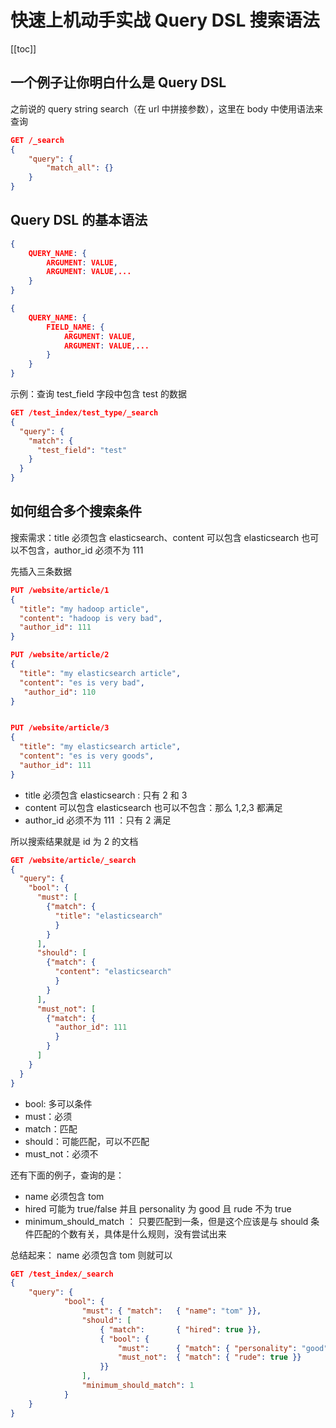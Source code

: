 # 快速上机动手实战 Query DSL 搜索语法

[[toc]]

## 一个例子让你明白什么是 Query DSL

之前说的 query string search（在 url 中拼接参数），这里在 body 中使用语法来查询

```json
GET /_search
{
    "query": {
        "match_all": {}
    }
}
```

## Query DSL 的基本语法

``` json
{
    QUERY_NAME: {
        ARGUMENT: VALUE,
        ARGUMENT: VALUE,...
    }
}

{
    QUERY_NAME: {
        FIELD_NAME: {
            ARGUMENT: VALUE,
            ARGUMENT: VALUE,...
        }
    }
}

```

示例：查询 test_field 字段中包含 test 的数据

```json
GET /test_index/test_type/_search
{
  "query": {
    "match": {
      "test_field": "test"
    }
  }
}
```

## 如何组合多个搜索条件

搜索需求：title 必须包含 elasticsearch、content 可以包含 elasticsearch 也可以不包含，author_id 必须不为 111

先插入三条数据

```json
PUT /website/article/1
{
  "title": "my hadoop article",
  "content": "hadoop is very bad",
  "author_id": 111
}

PUT /website/article/2
{
  "title": "my elasticsearch article",
  "content": "es is very bad",
   "author_id": 110
}


PUT /website/article/3
{
  "title": "my elasticsearch article",
  "content": "es is very goods",
  "author_id": 111
}
```

- title 必须包含 elasticsearch : 只有 2 和 3
- content 可以包含 elasticsearch 也可以不包含：那么 1,2,3 都满足
- author_id 必须不为 111 ：只有 2 满足

所以搜索结果就是 id 为 2 的文档

```json
GET /website/article/_search
{
  "query": {
    "bool": {
      "must": [
        {"match": {
          "title": "elasticsearch"
          }
        }
      ],
      "should": [
        {"match": {
          "content": "elasticsearch"
          }
        }
      ],
      "must_not": [
        {"match": {
          "author_id": 111
          }
        }
      ]
    }
  }
}
```

- bool: 多可以条件
- must：必须
- match：匹配
- should：可能匹配，可以不匹配
- must_not：必须不

还有下面的例子，查询的是：

- name 必须包含 tom
- hired 可能为 true/false 并且 personality 为 good 且 rude 不为 true
- minimum_should_match ： 只要匹配到一条，但是这个应该是与 should 条件匹配的个数有关，具体是什么规则，没有尝试出来



总结起来： name 必须包含 tom 则就可以

```json
GET /test_index/_search
{
    "query": {
            "bool": {
                "must": { "match":   { "name": "tom" }},
                "should": [
                    { "match":       { "hired": true }},
                    { "bool": {
                        "must":      { "match": { "personality": "good" }},
                        "must_not":  { "match": { "rude": true }}
                    }}
                ],
                "minimum_should_match": 1
            }
    }
}
```
